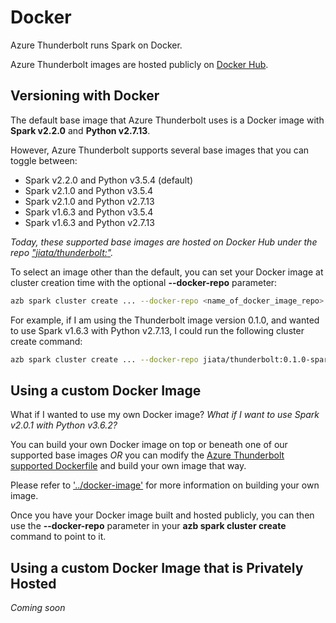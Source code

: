 # Docker
Azure Thunderbolt runs Spark on Docker. 

Azure Thunderbolt images are hosted publicly on [Docker Hub](https://hub.docker.com/r/jiata/thunderbolt/tags).

## Versioning with Docker 
The default base image that Azure Thunderbolt uses is a Docker image with **Spark v2.2.0** and **Python v2.7.13**. 

However, Azure Thunderbolt supports several base images that you can toggle between:
- Spark v2.2.0 and Python v3.5.4 (default)
- Spark v2.1.0 and Python v3.5.4
- Spark v2.1.0 and Python v2.7.13
- Spark v1.6.3 and Python v3.5.4
- Spark v1.6.3 and Python v2.7.13

*Today, these supported base images are hosted on Docker Hub under the repo ["jiata/thunderbolt:<tag>"](https://hub.docker.com/r/jiata/thunderbolt/tags).*

To select an image other than the default, you can set your Docker image at cluster creation time with the optional **--docker-repo** parameter:

```sh
azb spark cluster create ... --docker-repo <name_of_docker_image_repo>
```

For example, if I am using the Thunderbolt image version 0.1.0, and wanted to use Spark v1.6.3 with Python v2.7.13, I could run the following cluster create command:
```sh
azb spark cluster create ... --docker-repo jiata/thunderbolt:0.1.0-spark1.6.3-python3.5.4
```

## Using a custom Docker Image
What if I wanted to use my own Docker image? _What if I want to use Spark v2.0.1 with Python v3.6.2?_

You can build your own Docker image on top or beneath one of our supported base images _OR_ you can modify the [Azure Thunderbolt supported Dockerfile](../docker-image) and build your own image that way. 

Please refer to ['../docker-image'](../docker-image) for more information on building your own image.

Once you have your Docker image built and hosted publicly, you can then use the **--docker-repo** parameter in your **azb spark cluster create** command to point to it.

## Using a custom Docker Image that is Privately Hosted

_Coming soon_
